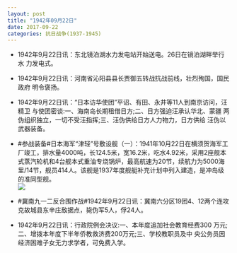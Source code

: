 ```yaml
---
layout: post
title: "1942年09月22日"
date: 2017-09-22
categories: 抗日战争(1937-1945)
---
```


<meta name="referrer" content="no-referrer" />

- 1942年9月22日讯：东北镜泊湖水力发电站开始送电。26日在镜泊湖畔举行水 力发电式。 

- 1942年9月22日讯：河南省沁阳县县长贾御五转战抗战前线，壮烈殉国，国民政府 明令褒扬。 

- 1942年9月22日讯：“日本访华使团”平诏、有田、永井等11人到南京访问，汪精卫 与使团密谈:一、海南岛长期租借日方;二、日方强迫汪承认华北、蒙疆 两伪组织独立，一切不受汪指挥;三、汪伪供给日方人力物力，日方供给 汪伪以武器装备。 

- #参战装备#日本海军“津轻”号敷设舰（一）：1941年10月22日在横须贺海军工厂竣工，排水量4000吨，长124.5米，宽16.2米，吃水4.92米，采用2座舰本式蒸汽轮机和4台舰本式重油专烧锅炉，最高航速为20节，续航力为5000海里/14节，舰员414人。该舰是1937年度舰艇补充计划中列入建造，是冲岛级的准同型舰。 <br/><img src="https://wx3.sinaimg.cn/large/aca367d8ly1fjs3zyplxwj20dc0d4wge.jpg" />

- #冀南九一二反合围作战#1942年9月22日讯：冀南六分区19团4、12两个连攻克故城县东辛庄敌据点，毙伪军5人，俘24人。 

- 1942年9月22日讯：行政院例会决议:一、本年度追加社会教育经费300 万元;二、增拨本年度下半年侨教救济费200万元;三、学校教职员及中 央公务员因经济困难子女无力求学者，可免费入学。 

